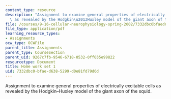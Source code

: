 ```yaml
---
content_type: resource
description: "Assignment to examine general properties of electrically excitable cells\
  \ as revealed by the Hodgkin\u2013Huxley model of the giant axon of the squid. "
file: /courses/9-16-cellular-neurophysiology-spring-2002/7332dbc0bfaed6385299d0e81fd79d6d_problem_set_1.pdf
file_type: application/pdf
learning_resource_types:
- Assignments
ocw_type: OCWFile
parent_title: Assignments
parent_type: CourseSection
parent_uid: 9267c7fb-9546-6718-0532-0ff035e99822
resourcetype: Document
title: Home work set 1
uid: 7332dbc0-bfae-d638-5299-d0e81fd79d6d
---
```

Assignment to examine general properties of electrically excitable cells as revealed by the Hodgkin–Huxley model of the giant axon of the squid. 

